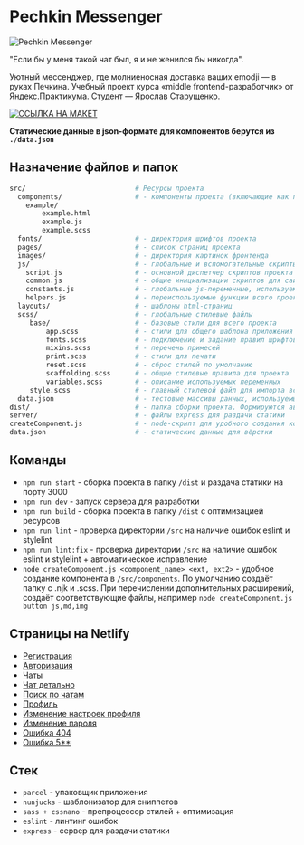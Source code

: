# Pechkin Messenger

![Pechkin Messenger](/src/images/matroskin-square.png)

"Если бы у меня такой чат был, я и не женился бы никогда".

Уютный мессенджер, где молниеносная доставка ваших emodji — в руках Печкина.
Учебный проект курса «middle frontend-разработчик» от Яндекс.Практикума. Студент — Ярослав Старущенко.

[![ССЫЛКА НА МАКЕТ](/src/images/readme-design-link.png)](https://www.figma.com/file/kwyb3JD0tw9wrlqFyZbA1z/pechkin-messenger?node-id=0%3A1)

**Статические данные в json-формате для компонентов берутся из `./data.json`**


## Назначение файлов и папок

```bash
src/                           # Ресурсы проекта
  components/                  # - компоненты проекта (включающие как правило, .html + .scss + .js)
    example/
        example.html
        example.js
        example.scss
  fonts/                       # - директория шрифтов проекта
  pages/                       # - список страниц проекта
  images/                      # - директория картинок фронтенда
  js/                          # - глобальные и вспомогательные скрипты, которые не относятся к компонентам
    script.js                  # - основной диспетчер скриптов проекта
    common.js                  # - общие инициализации скриптов для сайта
    constants.js               # - глобальные js-переменные, используемые в разработке
    helpers.js                 # - переиспользуемые функции всего проекта
  layouts/                     # - шаблоны html-страниц
  scss/                        # - глобальные стилевые файлы 
     base/                     # - базовые стили для всего проекта
         app.scss              # - стили для общего шаблона приложения
         fonts.scss            # - подключение и задание правил шрифтов
         mixins.scss           # - перечень примесей
         print.scss            # - стили для печати
         reset.scss            # - сброс стилей по умолчанию
         scaffolding.scss      # - общие стилевые правила для проекта
         variables.scss        # - описание используемых переменных
     style.scss                # - главный стилевой файл для импорта всех остальных
  data.json                    # - тестовые массивы данных, используемые в вёрстке
dist/                          # - папка сборки проекта. Формируются автоматически
server/                        # - файлы express для раздачи статики
createComponent.js             # - node-скрипт для удобного создания компонентов
data.json                      # - статические данные для вёрстки
```

## Команды
- `npm run start` - сборка проекта в папку `/dist` и раздача статики на порту 3000
- `npm run dev` - запуск сервера для разработки
- `npm run build` - сборка проекта в папку `/dist` с оптимизацией ресурсов
- `npm run lint` - проверка директории `/src` на наличие ошибок eslint и stylelint
- `npm run lint:fix` - проверка директории `/src` на наличие ошибок eslint и stylelint + автоматическое исправление
- `node createComponent.js <component_name> <ext, ext2>` - удобное создание компонента в `/src/components`. По
  умолчанию создаёт папку с .njk и .scss. При перечислении дополнительных расширений, создаёт соответствующие файлы,
  например `node createComponent.js button js,md,img`

## Страницы на Netlify
- [Регистрация](https://deploy--shiny-croissant-34c918.netlify.app/register.html)
- [Авторизация](https://deploy--shiny-croissant-34c918.netlify.app/auth.html)
- [Чаты](https://deploy--shiny-croissant-34c918.netlify.app/)
- [Чат детально](https://deploy--shiny-croissant-34c918.netlify.app/chat.html)
- [Поиск по чатам](https://deploy--shiny-croissant-34c918.netlify.app/empty-search.html)
- [Профиль](https://deploy--shiny-croissant-34c918.netlify.app/profile.html)
- [Изменение настроек профиля](https://deploy--shiny-croissant-34c918.netlify.app/change-settings.html)
- [Изменение пароля](https://deploy--shiny-croissant-34c918.netlify.app/change-password.html)
- [Ошибка 404](https://deploy--shiny-croissant-34c918.netlify.app/error-404.html)
- [Ошибка 5**](https://deploy--shiny-croissant-34c918.netlify.app/error-500.html)

## Стек
- `parcel` - упаковщик приложения
- `nunjucks` - шаблонизатор для сниппетов
- `sass + cssnano` - препроцессор стилей + оптимизация
- `eslint` - линтинг ошибок
- `express` - сервер для раздачи статики
